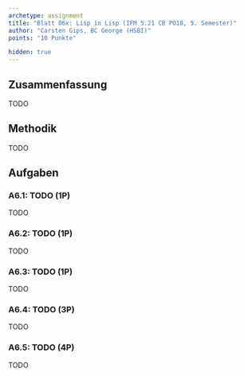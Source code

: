 ```yaml
---
archetype: assignment
title: "Blatt 06x: Lisp in Lisp (IFM 5.21 CB PO18, 5. Semester)"
author: "Carsten Gips, BC George (HSBI)"
points: "10 Punkte"

hidden: true
---
```


<!--  pandoc -s -f markdown -t markdown+smart-grid_tables-multiline_tables-simple_tables --columns=94 --reference-links=true  sheet06x.md  -o xxx.md  -->

## Zusammenfassung

TODO

## Methodik

TODO


## Aufgaben

### A6.1: TODO (1P)

TODO

### A6.2: TODO (1P)

TODO

### A6.3: TODO (1P)

TODO

### A6.4: TODO (3P)

TODO

### A6.5: TODO (4P)

TODO
